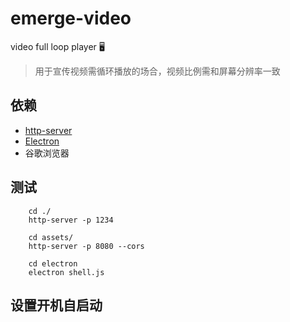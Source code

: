 # emerge-video
video full loop player 🖥

> 用于宣传视频需循环播放的场合，视频比例需和屏幕分辨率一致

## 依赖
* [http-server](https://www.npmjs.com/package/http-server)
* [Electron](https://www.electronjs.org/)
* 谷歌浏览器

## 测试
```
    cd ./
    http-server -p 1234

    cd assets/
    http-server -p 8080 --cors

    cd electron 
    electron shell.js
```

## 设置开机自启动
